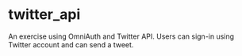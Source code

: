 twitter_api
===========
An exercise using OmniAuth and Twitter API. 
Users can sign-in using Twitter account and can send a tweet.
